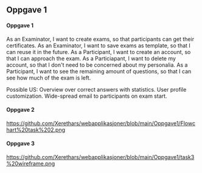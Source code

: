 ## Oppgave 1

#### Oppgave 1

As an Examinator, I want to create exams, so that participants can get their certificates.
As an Examinator, I want to save exams as template, so that I can reuse it in the future.
As a Participant, I want to create an account, so that I can approach the exam.
As a Particiapant, I want to delete my account, so that I don't need to be concerned about my personalia.
As a Participant, I want to see the remaining amount of questions, so that I can see how much of the exam is left.

Possible US: Overview over correct answers with statistics. User profile customization. Wide-spread email to participants on exam start.

#### Oppgave 2

https://github.com/Xerethars/webapplikasjoner/blob/main/Oppgave1/Flowchart%20task%202.png

#### Oppgave 3

https://github.com/Xerethars/webapplikasjoner/blob/main/Oppgave1/task3%20wireframe.png